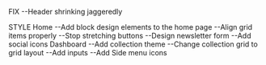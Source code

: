 FIX
    --Header shrinking jaggeredly

STYLE
    Home
    --Add block design elements to the home page
    --Align grid items properly
    --Stop stretching buttons
    --Design newsletter form
    --Add social icons
    Dashboard
    --Add collection theme
    --Change collection grid to grid layout
    --Add inputs
    --Add Side menu icons